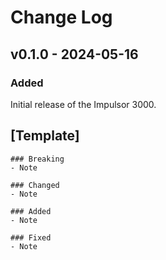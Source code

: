 # Change Log

## v0.1.0 - 2024-05-16

### Added
Initial release of the Impulsor 3000.


## [Template]

```
### Breaking
- Note

### Changed
- Note

### Added
- Note

### Fixed
- Note

```